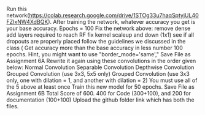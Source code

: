 Run this network(https://colab.research.google.com/drive/1STOg33u7haqSptyjUL40FZIxNW4XdBQK). After training the network, whatever accuracy you get is your base accuracy. Epochs = 100
Fix the network above:
remove dense
add layers required to reach RF
fix kernel scaleup and down (1x1)
see if all dropouts are properly placed
follow the guidelines we discussed in the class (
Get accuracy more than the base accuracy in less number 100 epochs. Hint, you might want to use "border_mode='same',"
Save File as Assignment 6A
Rewrite it again using these convolutions in the order given below:
Normal Convolution
Separable Convolution 
Depthwise Convolution
Grouped Convolution (use 3x3, 5x5 only)
Grouped Convolution (use 3x3 only, one with dilation = 1, and another with dilation = 2) 
You must use all of the 5 above at least once
Train this new model for 50 epochs. 
Save File as Assignment 6B
Total Score of 600. 400 for Code (300+100), and 200 for documentation (100+100)
Upload the github folder link which has both the files. 
